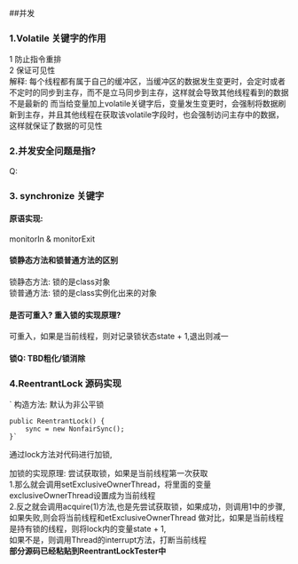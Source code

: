 ##并发

### 1.Volatile 关键字的作用

1 防止指令重排  
2 保证可见性  
解释: 每个线程都有属于自己的缓冲区，当缓冲区的数据发生变更时，会定时或者不定时的同步到主存，而不是立马同步到主存，这样就会导致其他线程看到的数据不是最新的
而当给变量加上volatile关键字后，变量发生变更时，会强制将数据刷新到主存，并且其他线程在获取该volatile字段时，也会强制访问主存中的数据，  
这样就保证了数据的可见性



### 2.并发安全问题是指?
Q: 

### 3. synchronize 关键字
#### 原语实现:
monitorIn & monitorExit

#### 锁静态方法和锁普通方法的区别
锁静态方法: 锁的是class对象  
锁普通方法: 锁的是class实例化出来的对象  

#### 是否可重入? 重入锁的实现原理? 
可重入，如果是当前线程，则对记录锁状态state + 1,退出则减一

#### 锁Q: TBD粗化/锁消除

### 4.ReentrantLock 源码实现
`    构造方法: 默认为非公平锁

    public ReentrantLock() {
        sync = new NonfairSync();
    }`

通过lock方法对代码进行加锁,

加锁的实现原理: 尝试获取锁，如果是当前线程第一次获取  
1.那么就会调用setExclusiveOwnerThread，将里面的变量exclusiveOwnerThread设置成为当前线程  
2.反之就会调用acquire(1)方法,也是先尝试获取锁，如果成功，则调用1中的步骤,如果失败,则会将当前线程和etExclusiveOwnerThread
做对比，如果是当前线程是持有锁的线程，则将lock内的变量state + 1,  
如果不是，则调用Thread的interrupt方法，打断当前线程  
**部分源码已经粘贴到ReentrantLockTester中**